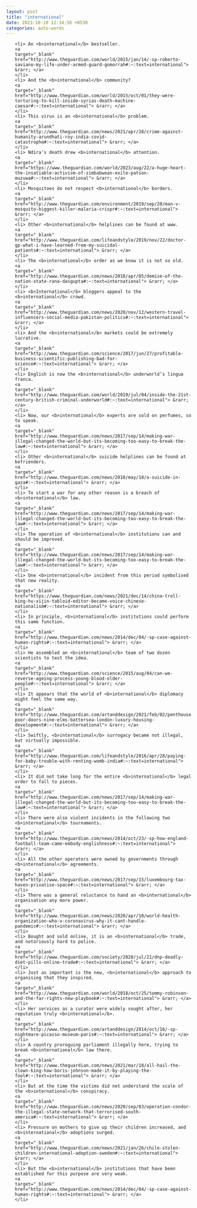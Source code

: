 ```yaml
---
layout: post
title: "international"
date: 2023-10-10 12:34:56 +0530
categories: auto-words
---
```

<ol>

    <li> An <b>international</b> bestseller.
    <a 
    target="_blank" 
    href="http://www.theguardian.com/world/2015/jan/14/-sp-roberto-saviano-my-life-under-armed-guard-gomorrah#:~:text=international"> &rarr; </a>
    </li>
    <li> And the <b>international</b> community?
    <a 
    target="_blank" 
    href="http://www.theguardian.com/world/2015/oct/01/they-were-torturing-to-kill-inside-syrias-death-machine-caesar#:~:text=international"> &rarr; </a>
    </li>
    <li> This virus is an <b>international</b> problem.
    <a 
    target="_blank" 
    href="http://www.theguardian.com/news/2021/apr/28/crime-against-humanity-arundhati-roy-india-covid-catastrophe#:~:text=international"> &rarr; </a>
    </li>
    <li> Ndira’s death drew <b>international</b> attention.
    <a 
    target="_blank" 
    href="https://www.theguardian.com/world/2023/aug/22/a-huge-heart-the-insatiable-activism-of-zimbabwean-exile-patson-muzuwa#:~:text=international"> &rarr; </a>
    </li>
    <li> Mosquitoes do not respect <b>international</b> borders.
    <a 
    target="_blank" 
    href="http://www.theguardian.com/environment/2019/sep/20/man-v-mosquito-biggest-killer-malaria-crispr#:~:text=international"> &rarr; </a>
    </li>
    <li> Other <b>international</b> helplines can be found at www.
    <a 
    target="_blank" 
    href="http://www.theguardian.com/lifeandstyle/2019/nov/22/doctor-gp-what-i-have-learned-from-my-suicidal-patients#:~:text=international"> &rarr; </a>
    </li>
    <li> The <b>international</b> order as we know it is not so old.
    <a 
    target="_blank" 
    href="http://www.theguardian.com/news/2018/apr/05/demise-of-the-nation-state-rana-dasgupta#:~:text=international"> &rarr; </a>
    </li>
    <li> <b>International</b> bloggers appeal to the <b>international</b> crowd.
    <a 
    target="_blank" 
    href="http://www.theguardian.com/news/2020/nov/12/western-travel-influencers-social-media-pakistan-politics#:~:text=international"> &rarr; </a>
    </li>
    <li> And the <b>international</b> markets could be extremely lucrative.
    <a 
    target="_blank" 
    href="http://www.theguardian.com/science/2017/jun/27/profitable-business-scientific-publishing-bad-for-science#:~:text=international"> &rarr; </a>
    </li>
    <li> English is now the <b>international</b> underworld’s lingua franca.
    <a 
    target="_blank" 
    href="http://www.theguardian.com/world/2019/jul/04/inside-the-21st-century-british-criminal-underworld#:~:text=international"> &rarr; </a>
    </li>
    <li> Now, our <b>international</b> experts are sold on perfumes, so to speak.
    <a 
    target="_blank" 
    href="http://www.theguardian.com/news/2017/sep/14/making-war-illegal-changed-the-world-but-its-becoming-too-easy-to-break-the-law#:~:text=international"> &rarr; </a>
    </li>
    <li> Other <b>international</b> suicide helplines can be found at befrienders.
    <a 
    target="_blank" 
    href="http://www.theguardian.com/news/2018/may/18/a-suicide-in-gaza#:~:text=international"> &rarr; </a>
    </li>
    <li> To start a war for any other reason is a breach of <b>international</b> law.
    <a 
    target="_blank" 
    href="http://www.theguardian.com/news/2017/sep/14/making-war-illegal-changed-the-world-but-its-becoming-too-easy-to-break-the-law#:~:text=international"> &rarr; </a>
    </li>
    <li> The operation of <b>international</b> institutions can and should be improved.
    <a 
    target="_blank" 
    href="http://www.theguardian.com/news/2017/sep/14/making-war-illegal-changed-the-world-but-its-becoming-too-easy-to-break-the-law#:~:text=international"> &rarr; </a>
    </li>
    <li> One <b>international</b> incident from this period symbolised that new reality.
    <a 
    target="_blank" 
    href="https://www.theguardian.com/news/2021/dec/14/china-troll-king-hu-xijin-tabloid-editor-became-voice-chinese-nationalism#:~:text=international"> &rarr; </a>
    </li>
    <li> In principle, <b>international</b> institutions could perform this same function.
    <a 
    target="_blank" 
    href="http://www.theguardian.com/news/2014/dec/04/-sp-case-against-human-rights#:~:text=international"> &rarr; </a>
    </li>
    <li> He assembled an <b>international</b> team of two dozen scientists to test the idea.
    <a 
    target="_blank" 
    href="http://www.theguardian.com/science/2015/aug/04/can-we-reverse-ageing-process-young-blood-older-people#:~:text=international"> &rarr; </a>
    </li>
    <li> It appears that the world of <b>international</b> diplomacy might feel the same way.
    <a 
    target="_blank" 
    href="http://www.theguardian.com/artanddesign/2021/feb/02/penthouses-poor-doors-nine-elms-battersea-london-luxury-housing-development#:~:text=international"> &rarr; </a>
    </li>
    <li> Swiftly, <b>international</b> surrogacy became not illegal, but virtually impossible.
    <a 
    target="_blank" 
    href="http://www.theguardian.com/lifeandstyle/2016/apr/28/paying-for-baby-trouble-with-renting-womb-india#:~:text=international"> &rarr; </a>
    </li>
    <li> It did not take long for the entire <b>international</b> legal order to fall to pieces.
    <a 
    target="_blank" 
    href="http://www.theguardian.com/news/2017/sep/14/making-war-illegal-changed-the-world-but-its-becoming-too-easy-to-break-the-law#:~:text=international"> &rarr; </a>
    </li>
    <li> There were also violent incidents in the following two <b>international</b> tournaments.
    <a 
    target="_blank" 
    href="http://www.theguardian.com/news/2014/oct/23/-sp-how-england-football-team-came-embody-englishness#:~:text=international"> &rarr; </a>
    </li>
    <li> All the other operators were owned by governments through <b>international</b> agreements.
    <a 
    target="_blank" 
    href="http://www.theguardian.com/news/2017/sep/15/luxembourg-tax-haven-privatise-space#:~:text=international"> &rarr; </a>
    </li>
    <li> There was a general reluctance to hand an <b>international</b> organisation any more power.
    <a 
    target="_blank" 
    href="http://www.theguardian.com/news/2020/apr/10/world-health-organization-who-v-coronavirus-why-it-cant-handle-pandemic#:~:text=international"> &rarr; </a>
    </li>
    <li> Bought and sold online, it is an <b>international</b> trade, and notoriously hard to police.
    <a 
    target="_blank" 
    href="http://www.theguardian.com/society/2020/jul/21/dnp-deadly-diet-pills-online-trade#:~:text=international"> &rarr; </a>
    </li>
    <li> Just as important is the new, <b>international</b> approach to organising that they inspired.
    <a 
    target="_blank" 
    href="http://www.theguardian.com/world/2018/oct/25/tommy-robinson-and-the-far-rights-new-playbook#:~:text=international"> &rarr; </a>
    </li>
    <li> Her services as a curator were widely sought after, her reputation truly <b>international</b>.
    <a 
    target="_blank" 
    href="http://www.theguardian.com/artanddesign/2014/oct/16/-sp-nightmare-picasso-museum-paris#:~:text=international"> &rarr; </a>
    </li>
    <li> A country proroguing parliament illegally here, trying to break <b>international</b> law there.
    <a 
    target="_blank" 
    href="http://www.theguardian.com/news/2021/mar/18/all-hail-the-clown-king-how-boris-johnson-made-it-by-playing-the-fool#:~:text=international"> &rarr; </a>
    </li>
    <li> But at the time the victims did not understand the scale of the <b>international</b> conspiracy.
    <a 
    target="_blank" 
    href="http://www.theguardian.com/news/2020/sep/03/operation-condor-the-illegal-state-network-that-terrorised-south-america#:~:text=international"> &rarr; </a>
    </li>
    <li> Pressure on mothers to give up their children increased, and <b>international</b> adoptions surged.
    <a 
    target="_blank" 
    href="http://www.theguardian.com/news/2021/jan/26/chile-stolen-children-international-adoption-sweden#:~:text=international"> &rarr; </a>
    </li>
    <li> But the <b>international</b> institutions that have been established for this purpose are very weak.
    <a 
    target="_blank" 
    href="http://www.theguardian.com/news/2014/dec/04/-sp-case-against-human-rights#:~:text=international"> &rarr; </a>
    </li>
